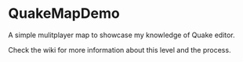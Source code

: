 # QuakeMapDemo

A simple mulitplayer map to showcase my knowledge of Quake editor. 


Check the wiki for more information about this level and the process.
